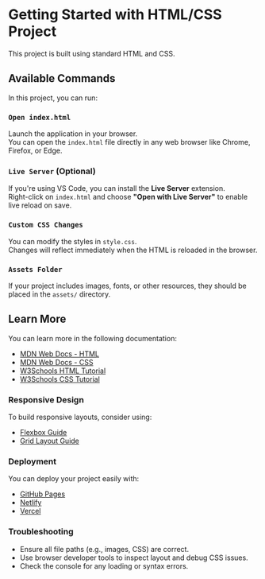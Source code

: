 # Getting Started with HTML/CSS Project

This project is built using standard HTML and CSS.

## Available Commands

In this project, you can run:

### `Open index.html`

Launch the application in your browser.\
You can open the `index.html` file directly in any web browser like Chrome, Firefox, or Edge.

### `Live Server` (Optional)

If you're using VS Code, you can install the **Live Server** extension.\
Right-click on `index.html` and choose **"Open with Live Server"** to enable live reload on save.

### `Custom CSS Changes`

You can modify the styles in `style.css`.\
Changes will reflect immediately when the HTML is reloaded in the browser.

### `Assets Folder`

If your project includes images, fonts, or other resources, they should be placed in the `assets/` directory.

## Learn More

You can learn more in the following documentation:

- [MDN Web Docs - HTML](https://developer.mozilla.org/en-US/docs/Web/HTML)
- [MDN Web Docs - CSS](https://developer.mozilla.org/en-US/docs/Web/CSS)
- [W3Schools HTML Tutorial](https://www.w3schools.com/html/)
- [W3Schools CSS Tutorial](https://www.w3schools.com/css/)

### Responsive Design

To build responsive layouts, consider using:

- [Flexbox Guide](https://css-tricks.com/snippets/css/a-guide-to-flexbox/)
- [Grid Layout Guide](https://css-tricks.com/snippets/css/complete-guide-grid/)

### Deployment

You can deploy your project easily with:

- [GitHub Pages](https://pages.github.com/)
- [Netlify](https://www.netlify.com/)
- [Vercel](https://vercel.com/)

### Troubleshooting

- Ensure all file paths (e.g., images, CSS) are correct.
- Use browser developer tools to inspect layout and debug CSS issues.
- Check the console for any loading or syntax errors.
